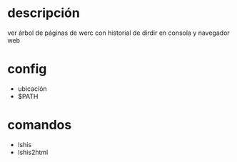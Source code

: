 # descripción

ver árbol de páginas de werc con historial de dirdir en consola y navegador web

# config

*   ubicación
*   $PATH

# comandos

*   lshis
*   lshis2html


